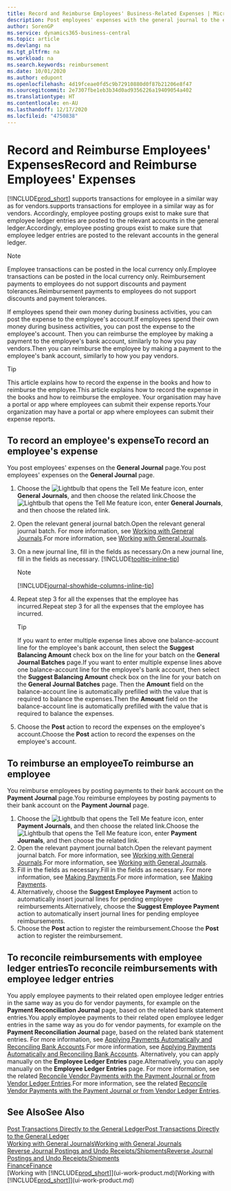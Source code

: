```yaml
---
title: Record and Reimburse Employees' Business-Related Expenses | Microsoft Docs
description: Post employees' expenses with the general journal to the employee's account and later post a payment to the employee's bank account to reimburse for the business-related expense.
author: SorenGP
ms.service: dynamics365-business-central
ms.topic: article
ms.devlang: na
ms.tgt_pltfrm: na
ms.workload: na
ms.search.keywords: reimbursement
ms.date: 10/01/2020
ms.author: edupont
ms.openlocfilehash: 4d19fceae0fd5c9b72910880d0f87b21206e8f47
ms.sourcegitcommit: 2e7307fbe1eb3b34d0ad9356226a19409054a402
ms.translationtype: HT
ms.contentlocale: en-AU
ms.lasthandoff: 12/17/2020
ms.locfileid: "4750838"
---
```

# <a name="record-and-reimburse-employees-expenses"></a><span data-ttu-id="ba550-103">Record and Reimburse Employees' Expenses</span><span class="sxs-lookup"><span data-stu-id="ba550-103">Record and Reimburse Employees' Expenses</span></span>

[!INCLUDE[prod_short](includes/prod_short.md)] <span data-ttu-id="ba550-104">supports transactions for employee in a similar way as for vendors.</span><span class="sxs-lookup"><span data-stu-id="ba550-104">supports transactions for employee in a similar way as for vendors.</span></span> <span data-ttu-id="ba550-105">Accordingly, employee posting groups exist to make sure that employee ledger entries are posted to the relevant accounts in the general ledger.</span><span class="sxs-lookup"><span data-stu-id="ba550-105">Accordingly, employee posting groups exist to make sure that employee ledger entries are posted to the relevant accounts in the general ledger.</span></span>

> [!NOTE]  
> <span data-ttu-id="ba550-106">Employee transactions can be posted in the local currency only.</span><span class="sxs-lookup"><span data-stu-id="ba550-106">Employee transactions can be posted in the local currency only.</span></span> <span data-ttu-id="ba550-107">Reimbursement payments to employees do not support discounts and payment tolerances.</span><span class="sxs-lookup"><span data-stu-id="ba550-107">Reimbursement payments to employees do not support discounts and payment tolerances.</span></span>

<span data-ttu-id="ba550-108">If employees spend their own money during business activities, you can post the expense to the employee's account.</span><span class="sxs-lookup"><span data-stu-id="ba550-108">If employees spend their own money during business activities, you can post the expense to the employee's account.</span></span> <span data-ttu-id="ba550-109">Then you can reimburse the employee by making a payment to the employee's bank account, similarly to how you pay vendors.</span><span class="sxs-lookup"><span data-stu-id="ba550-109">Then you can reimburse the employee by making a payment to the employee's bank account, similarly to how you pay vendors.</span></span>  

> [!TIP]
> <span data-ttu-id="ba550-110">This article explains how to record the expense in the books and how to reimburse the employee.</span><span class="sxs-lookup"><span data-stu-id="ba550-110">This article explains how to record the expense in the books and how to reimburse the employee.</span></span> <span data-ttu-id="ba550-111">Your organisation may have a portal or app where employees can submit their expense reports.</span><span class="sxs-lookup"><span data-stu-id="ba550-111">Your organization may have a portal or app where employees can submit their expense reports.</span></span>

## <a name="to-record-an-employees-expense"></a><span data-ttu-id="ba550-112">To record an employee's expense</span><span class="sxs-lookup"><span data-stu-id="ba550-112">To record an employee's expense</span></span>
<span data-ttu-id="ba550-113">You post employees' expenses on the **General Journal** page.</span><span class="sxs-lookup"><span data-stu-id="ba550-113">You post employees' expenses on the **General Journal** page.</span></span>
1. <span data-ttu-id="ba550-114">Choose the ![Lightbulb that opens the Tell Me feature](media/ui-search/search_small.png "Tell me what you want to do") icon, enter **General Journals**, and then choose the related link.</span><span class="sxs-lookup"><span data-stu-id="ba550-114">Choose the ![Lightbulb that opens the Tell Me feature](media/ui-search/search_small.png "Tell me what you want to do") icon, enter **General Journals**, and then choose the related link.</span></span>
2. <span data-ttu-id="ba550-115">Open the relevant general journal batch.</span><span class="sxs-lookup"><span data-stu-id="ba550-115">Open the relevant general journal batch.</span></span> <span data-ttu-id="ba550-116">For more information, see [Working with General Journals](ui-work-general-journals.md).</span><span class="sxs-lookup"><span data-stu-id="ba550-116">For more information, see [Working with General Journals](ui-work-general-journals.md).</span></span>
3. <span data-ttu-id="ba550-117">On a new journal line, fill in the fields as necessary.</span><span class="sxs-lookup"><span data-stu-id="ba550-117">On a new journal line, fill in the fields as necessary.</span></span> [!INCLUDE[tooltip-inline-tip](includes/tooltip-inline-tip_md.md)]    

    > [!NOTE]
    > [!INCLUDE[journal-showhide-columns-inline-tip](includes/journal-showhide-columns-inline-tip.md)]
4. <span data-ttu-id="ba550-118">Repeat step 3 for all the expenses that the employee has incurred.</span><span class="sxs-lookup"><span data-stu-id="ba550-118">Repeat step 3 for all the expenses that the employee has incurred.</span></span>

    > [!TIP]  
    > <span data-ttu-id="ba550-119">If you want to enter multiple expense lines above one balance-account line for the employee's bank account, then select the **Suggest Balancing Amount** check box on the line for your batch on the **General Journal Batches** page.</span><span class="sxs-lookup"><span data-stu-id="ba550-119">If you want to enter multiple expense lines above one balance-account line for the employee's bank account, then select the **Suggest Balancing Amount** check box on the line for your batch on the **General Journal Batches** page.</span></span> <span data-ttu-id="ba550-120">Then the **Amount** field on the balance-account line is automatically prefilled with the value that is required to balance the expenses.</span><span class="sxs-lookup"><span data-stu-id="ba550-120">Then the **Amount** field on the balance-account line is automatically prefilled with the value that is required to balance the expenses.</span></span>
5. <span data-ttu-id="ba550-121">Choose the **Post** action to record the expenses on the employee's account.</span><span class="sxs-lookup"><span data-stu-id="ba550-121">Choose the **Post** action to record the expenses on the employee's account.</span></span>

## <a name="to-reimburse-an-employee"></a><span data-ttu-id="ba550-122">To reimburse an employee</span><span class="sxs-lookup"><span data-stu-id="ba550-122">To reimburse an employee</span></span>
<span data-ttu-id="ba550-123">You reimburse employees by posting payments to their bank account on the **Payment Journal** page.</span><span class="sxs-lookup"><span data-stu-id="ba550-123">You reimburse employees by posting payments to their bank account on the **Payment Journal** page.</span></span>
1. <span data-ttu-id="ba550-124">Choose the ![Lightbulb that opens the Tell Me feature](media/ui-search/search_small.png "Tell me what you want to do") icon, enter **Payment Journals**, and then choose the related link.</span><span class="sxs-lookup"><span data-stu-id="ba550-124">Choose the ![Lightbulb that opens the Tell Me feature](media/ui-search/search_small.png "Tell me what you want to do") icon, enter **Payment Journals**, and then choose the related link.</span></span>
2. <span data-ttu-id="ba550-125">Open the relevant payment journal batch.</span><span class="sxs-lookup"><span data-stu-id="ba550-125">Open the relevant payment journal batch.</span></span> <span data-ttu-id="ba550-126">For more information, see [Working with General Journals](ui-work-general-journals.md).</span><span class="sxs-lookup"><span data-stu-id="ba550-126">For more information, see [Working with General Journals](ui-work-general-journals.md).</span></span>
3. <span data-ttu-id="ba550-127">Fill in the fields as necessary.</span><span class="sxs-lookup"><span data-stu-id="ba550-127">Fill in the fields as necessary.</span></span> <span data-ttu-id="ba550-128">For more information, see [Making Payments](payables-make-payments.md).</span><span class="sxs-lookup"><span data-stu-id="ba550-128">For more information, see [Making Payments](payables-make-payments.md).</span></span>
4. <span data-ttu-id="ba550-129">Alternatively, choose the **Suggest Employee Payment** action to automatically insert journal lines for pending employee reimbursements.</span><span class="sxs-lookup"><span data-stu-id="ba550-129">Alternatively, choose the **Suggest Employee Payment** action to automatically insert journal lines for pending employee reimbursements.</span></span>
5. <span data-ttu-id="ba550-130">Choose the **Post** action to register the reimbursement.</span><span class="sxs-lookup"><span data-stu-id="ba550-130">Choose the **Post** action to register the reimbursement.</span></span>  

## <a name="to-reconcile-reimbursements-with-employee-ledger-entries"></a><span data-ttu-id="ba550-131">To reconcile reimbursements with employee ledger entries</span><span class="sxs-lookup"><span data-stu-id="ba550-131">To reconcile reimbursements with employee ledger entries</span></span>
<span data-ttu-id="ba550-132">You apply employee payments to their related open employee ledger entries in the same way as you do for vendor payments, for example on the **Payment Reconciliation Journal** page, based on the related bank statement entries.</span><span class="sxs-lookup"><span data-stu-id="ba550-132">You apply employee payments to their related open employee ledger entries in the same way as you do for vendor payments, for example on the **Payment Reconciliation Journal** page, based on the related bank statement entries.</span></span> <span data-ttu-id="ba550-133">For more information, see [Applying Payments Automatically and Reconciling Bank Accounts](receivables-apply-payments-auto-reconcile-bank-accounts.md).</span><span class="sxs-lookup"><span data-stu-id="ba550-133">For more information, see [Applying Payments Automatically and Reconciling Bank Accounts](receivables-apply-payments-auto-reconcile-bank-accounts.md).</span></span> <span data-ttu-id="ba550-134">Alternatively, you can apply manually on the **Employee Ledger Entries** page.</span><span class="sxs-lookup"><span data-stu-id="ba550-134">Alternatively, you can apply manually on the **Employee Ledger Entries** page.</span></span> <span data-ttu-id="ba550-135">For more information, see the related [Reconcile Vendor Payments with the Payment Journal or from Vendor Ledger Entries](payables-how-apply-purchase-transactions-manually.md).</span><span class="sxs-lookup"><span data-stu-id="ba550-135">For more information, see the related [Reconcile Vendor Payments with the Payment Journal or from Vendor Ledger Entries](payables-how-apply-purchase-transactions-manually.md).</span></span>  

## <a name="see-also"></a><span data-ttu-id="ba550-136">See Also</span><span class="sxs-lookup"><span data-stu-id="ba550-136">See Also</span></span>
[<span data-ttu-id="ba550-137">Post Transactions Directly to the General Ledger</span><span class="sxs-lookup"><span data-stu-id="ba550-137">Post Transactions Directly to the General Ledger</span></span>](finance-how-post-transactions-directly.md)  
[<span data-ttu-id="ba550-138">Working with General Journals</span><span class="sxs-lookup"><span data-stu-id="ba550-138">Working with General Journals</span></span>](ui-work-general-journals.md)  
[<span data-ttu-id="ba550-139">Reverse Journal Postings and Undo Receipts/Shipments</span><span class="sxs-lookup"><span data-stu-id="ba550-139">Reverse Journal Postings and Undo Receipts/Shipments</span></span>](finance-how-reverse-journal-posting.md)  
[<span data-ttu-id="ba550-140">Finance</span><span class="sxs-lookup"><span data-stu-id="ba550-140">Finance</span></span>](finance.md)  
<span data-ttu-id="ba550-141">[Working with [!INCLUDE[prod_short](includes/prod_short.md)]](ui-work-product.md)</span><span class="sxs-lookup"><span data-stu-id="ba550-141">[Working with [!INCLUDE[prod_short](includes/prod_short.md)]](ui-work-product.md)</span></span>  
